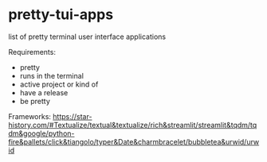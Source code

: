 # pretty-tui-apps
list of pretty terminal user interface applications

Requirements:
- pretty
- runs in the terminal
- active project or kind of
- have a release
- be pretty

Frameworks:
https://star-history.com/#Textualize/textual&textualize/rich&streamlit/streamlit&tqdm/tqdm&google/python-fire&pallets/click&tiangolo/typer&Date&charmbracelet/bubbletea&urwid/urwid
